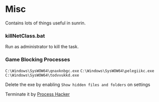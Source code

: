 # Misc

Contains lots of things useful in sunrin.

### killNetClass.bat

Run as administrator to kill the task.

### Game Blocking Processes

`C:\Windows\SysWOW64\qnaxknbgc.exe`
`C:\Windows\SysWOW64\pelegiikc.exe`
`C:\Windows\SysWOW64\todvvukkd.exe`

Delete the exe by enabling `Show hidden files and folders` on settings

Terminate it by [Process Hacker](https://github.com/processhacker2/processhacker2/releases/download/v2.39/processhacker-2.39-setup.exe)

